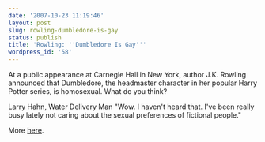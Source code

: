 ```yaml
---
date: '2007-10-23 11:19:46'
layout: post
slug: rowling-dumbledore-is-gay
status: publish
title: 'Rowling: ''Dumbledore Is Gay'''
wordpress_id: '58'
---
```


At a public appearance at Carnegie Hall in New York, author J.K. Rowling announced that Dumbledore, the headmaster character in her popular Harry Potter series, is homosexual. What do you think?

Larry Hahn,
Water Delivery Man
"Wow. I haven't heard that. I've been really busy lately not caring about the sexual preferences of fictional people."

More [here](http://www.theonion.com/content/node/68575).

